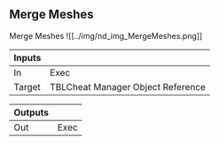 ## Merge Meshes
Merge Meshes
![[../img/nd_img_MergeMeshes.png]]

|Inputs||
|--|--|
| In | Exec |
| Target | TBLCheat Manager Object Reference |

|Outputs||
|--|--|
| Out | Exec |
